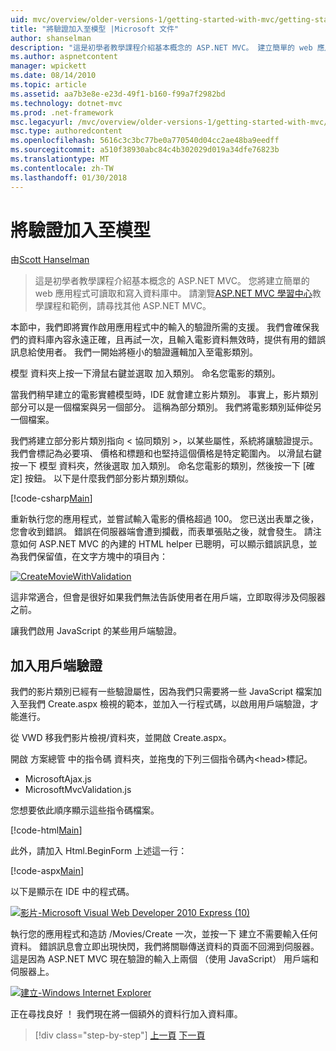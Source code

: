 ```yaml
---
uid: mvc/overview/older-versions-1/getting-started-with-mvc/getting-started-with-mvc-part7
title: "將驗證加入至模型 |Microsoft 文件"
author: shanselman
description: "這是初學者教學課程介紹基本概念的 ASP.NET MVC。 建立簡單的 web 應用程式可讀取和寫入資料庫中。"
ms.author: aspnetcontent
manager: wpickett
ms.date: 08/14/2010
ms.topic: article
ms.assetid: aa7b3e8e-e23d-49f1-b160-f99a7f2982bd
ms.technology: dotnet-mvc
ms.prod: .net-framework
msc.legacyurl: /mvc/overview/older-versions-1/getting-started-with-mvc/getting-started-with-mvc-part7
msc.type: authoredcontent
ms.openlocfilehash: 5616c3c3bc77be0a770540d04cc2ae48ba9eedff
ms.sourcegitcommit: a510f38930abc84c4b302029d019a34dfe76823b
ms.translationtype: MT
ms.contentlocale: zh-TW
ms.lasthandoff: 01/30/2018
---
```

<a name="adding-validation-to-the-model"></a>將驗證加入至模型
====================
由[Scott Hanselman](https://github.com/shanselman)

> 這是初學者教學課程介紹基本概念的 ASP.NET MVC。 您將建立簡單的 web 應用程式可讀取和寫入資料庫中。 請瀏覽[ASP.NET MVC 學習中心](../../../index.md)教學課程和範例，請尋找其他 ASP.NET MVC。


本節中，我們即將實作啟用應用程式中的輸入的驗證所需的支援。 我們會確保我們的資料庫內容永遠正確，且再試一次，且輸入電影資料無效時，提供有用的錯誤訊息給使用者。 我們一開始將極小的驗證邏輯加入至電影類別。

模型 資料夾上按一下滑鼠右鍵並選取 加入類別。 命名您電影的類別。

當我們稍早建立的電影實體模型時，IDE 就會建立影片類別。 事實上，影片類別部分可以是一個檔案與另一個部分。 這稱為部分類別。 我們將電影類別延伸從另一個檔案。

我們將建立部分影片類別指向 < 協同類別 >，以某些屬性，系統將讓驗證提示。 我們會標記為必要項、 價格和標題和也堅持這個價格是特定範圍內。 以滑鼠右鍵按一下 模型 資料夾，然後選取 加入類別。 命名您電影的類別，然後按一下 [確定] 按鈕。 以下是什麼我們部分影片類別類似。

[!code-csharp[Main](getting-started-with-mvc-part7/samples/sample1.cs)]

重新執行您的應用程式，並嘗試輸入電影的價格超過 100。 您已送出表單之後，您會收到錯誤。 錯誤在伺服器端會遭到攔截，而表單張貼之後，就會發生。 請注意如何 ASP.NET MVC 的內建的 HTML helper 已聰明，可以顯示錯誤訊息，並為我們保留值，在文字方塊中的項目內：

[![CreateMovieWithValidation](getting-started-with-mvc-part7/_static/image2.png)](getting-started-with-mvc-part7/_static/image1.png)

這非常適合，但會是很好如果我們無法告訴使用者在用戶端，立即取得涉及伺服器之前。

讓我們啟用 JavaScript 的某些用戶端驗證。

## <a name="adding-client-side-validation"></a>加入用戶端驗證

我們的影片類別已經有一些驗證屬性，因為我們只需要將一些 JavaScript 檔案加入至我們 Create.aspx 檢視的範本，並加入一行程式碼，以啟用用戶端驗證，才能進行。

從 VWD 移我們影片檢視/資料夾，並開啟 Create.aspx。

開啟 方案總管 中的指令碼 資料夾，並拖曳的下列三個指令碼內&lt;head&gt;標記。

- MicrosoftAjax.js
- MicrosoftMvcValidation.js

您想要依此順序顯示這些指令碼檔案。

[!code-html[Main](getting-started-with-mvc-part7/samples/sample2.html)]

此外，請加入 Html.BeginForm 上述這一行：

[!code-aspx[Main](getting-started-with-mvc-part7/samples/sample3.aspx)]

以下是顯示在 IDE 中的程式碼。

[![影片-Microsoft Visual Web Developer 2010 Express (10)](getting-started-with-mvc-part7/_static/image4.png)](getting-started-with-mvc-part7/_static/image3.png)

執行您的應用程式和造訪 /Movies/Create 一次，並按一下 建立不需要輸入任何資料。 錯誤訊息會立即出現快閃，我們將關聯傳送資料的頁面不回溯到伺服器。 這是因為 ASP.NET MVC 現在驗證的輸入上兩個 （使用 JavaScript） 用戶端和伺服器上。

[![建立-Windows Internet Explorer](getting-started-with-mvc-part7/_static/image6.png)](getting-started-with-mvc-part7/_static/image5.png)

正在尋找良好 ！ 我們現在將一個額外的資料行加入資料庫。

>[!div class="step-by-step"]
[上一頁](getting-started-with-mvc-part6.md)
[下一頁](getting-started-with-mvc-part8.md)
